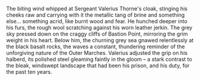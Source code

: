 The biting wind whipped at Sergeant Valerius Thorne's cloak, stinging his cheeks raw and carrying with it the metallic tang of brine and something else… something acrid, like burnt wood and fear.  He hunched deeper into his furs, the rough wool scratching against his worn leather jerkin.  The grey sky pressed down on the craggy cliffs of Bastion Point, mirroring the grim weight in his heart.  Below him, the churning grey sea gnawed relentlessly at the black basalt rocks, the waves a constant, thundering reminder of the unforgiving nature of the Outer Marches.  Valerius adjusted the grip on his halberd, its polished steel gleaming faintly in the gloom – a stark contrast to the bleak, windswept landscape that had been his prison, and his duty, for the past ten years.
